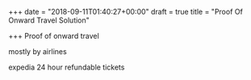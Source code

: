 +++
date = "2018-09-11T01:40:27+00:00"
draft = true
title = "Proof Of Onward Travel Solution"

+++
Proof of onward travel

mostly by airlines

expedia 24 hour refundable tickets